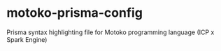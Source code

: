 # motoko-prisma-config
Prisma syntax highlighting file for Motoko programming language (ICP x Spark Engine)
